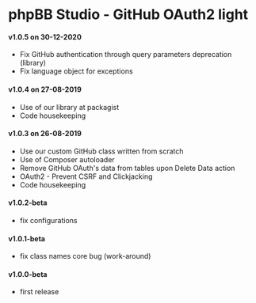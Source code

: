# phpBB Studio - GitHub OAuth2 light

#### v1.0.5 on 30-12-2020
- Fix GitHub authentication through query parameters deprecation (library)
- Fix language object for exceptions

#### v1.0.4 on 27-08-2019
- Use of our library at packagist
- Code housekeeping

#### v1.0.3 on 26-08-2019
- Use our custom GitHub class written from scratch
- Use of Composer autoloader
- Remove GitHub OAuth's data from tables upon Delete Data action
- OAuth2 - Prevent CSRF and Clickjacking
- Code housekeeping

#### v1.0.2-beta
- fix configurations

#### v1.0.1-beta
- fix class names core bug (work-around)

#### v1.0.0-beta
- first release
